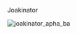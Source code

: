Joakinator

![joakinator_apha_ba](https://user-images.githubusercontent.com/5459788/57971911-81b8bf80-7994-11e9-8cc2-7cd2ea68213a.png)

